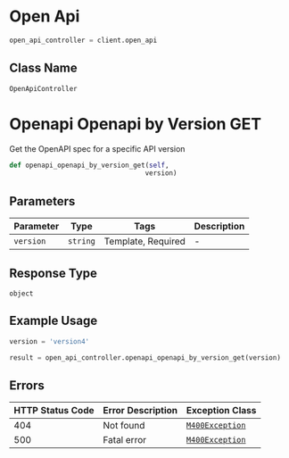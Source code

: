 # Open Api

```python
open_api_controller = client.open_api
```

## Class Name

`OpenApiController`


# Openapi Openapi by Version GET

Get the OpenAPI spec for a specific API version

```python
def openapi_openapi_by_version_get(self,
                                  version)
```

## Parameters

| Parameter | Type | Tags | Description |
|  --- | --- | --- | --- |
| `version` | `string` | Template, Required | - |

## Response Type

`object`

## Example Usage

```python
version = 'version4'

result = open_api_controller.openapi_openapi_by_version_get(version)
```

## Errors

| HTTP Status Code | Error Description | Exception Class |
|  --- | --- | --- |
| 404 | Not found | [`M400Exception`](/doc/models/m400-exception.md) |
| 500 | Fatal error | [`M400Exception`](/doc/models/m400-exception.md) |

